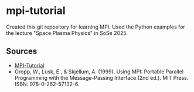 # mpi-tutorial
Created this git repository for learning MPI. Used the Python examples for the lecture "Space Plasma Physics" in SoSe 2025.

## Sources
* [MPI-Tutorial](https://mpitutorial.com/tutorials/)
* Gropp, W., Lusk, E., & Skjellum, A. (1999). Using MPI: Portable Parallel Programming with the Message-Passing Interface (2nd ed.). MIT Press. ISBN: 978-0-262-57132-6. 
